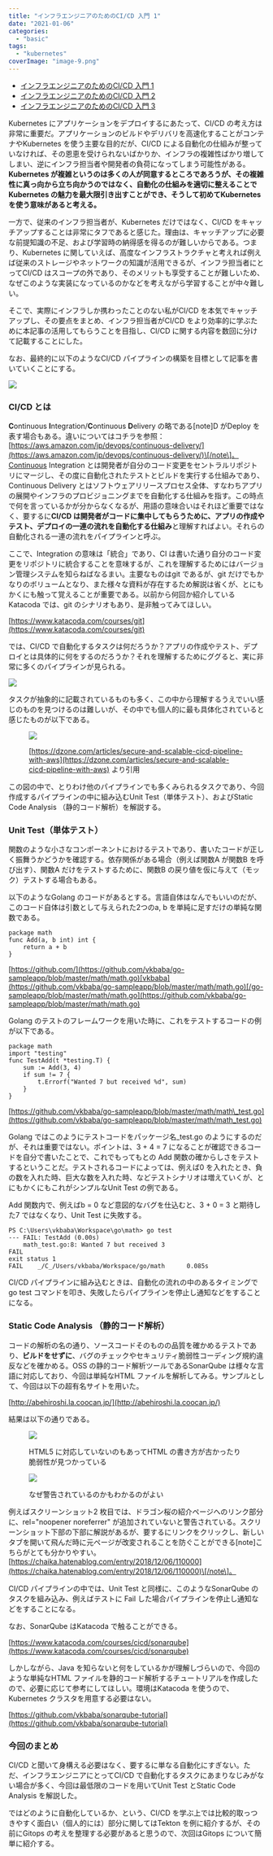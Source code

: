 ```yaml
---
title: "インフラエンジニアのためのCI/CD 入門 1"
date: "2021-01-06"
categories: 
  - "basic"
tags: 
  - "kubernetes"
coverImage: "image-9.png"
---
```


- [](https://blog.vpantry.net/2021/01/cicd-1/)[インフラエンジニアのためのCI/CD 入門 1](https://blog.vpantry.net/2021/01/cicd-1/)
- [](https://blog.vpantry.net/2021/01/cicd-1/)[インフラエンジニアのためのCI/CD 入門 2](https://blog.vpantry.net/2021/01/cicd-2/)
- [](https://blog.vpantry.net/2021/01/cicd-1/)[インフラエンジニアのためのCI/CD 入門 3](https://blog.vpantry.net/?p=845)

Kubernetes にアプリケーションをデプロイするにあたって、CI/CD の考え方は非常に重要だ。アプリケーションのビルドやデリバリを高速化することがコンテナやKubernetes を使う主要な目的だが、CI/CD による自動化の仕組みが整っていなければ、その恩恵を受けられないばかりか、インフラの複雑性ばかり増してしまい、逆にインフラ担当者や開発者の負荷になってしまう可能性がある。**Kubernetes が複雑というのは多くの人が同意するところであろうが、その複雑性に真っ向から立ち向かうのではなく、自動化の仕組みを適切に整えることでKubernetes の魅力を最大限引き出すことができ、そうして初めてKubernetes を使う意味があると考える。**

一方で、従来のインフラ担当者が、Kubernetes だけではなく、CI/CD をキャッチアップすることは非常にタフであると感じた。理由は、キャッチアップに必要な前提知識の不足、および学習時の納得感を得るのが難しいからである。つまり、Kubernetes に関していえば、高度なインフラストラクチャと考えれば例えば従来のストレージやネットワークの知識が活用できるが、インフラ担当者にとってCI/CD はスコープの外であり、そのメリットも享受することが難しいため、なぜこのような実装になっているのかなどを考えながら学習することが中々難しい。

そこで、実際にインフラしか携わったことのない私がCI/CD を本気でキャッチアップし、その要点をまとめ、インフラ担当者がCI/CD をより効率的に学ぶために本記事の活用してもらうことを目指し、CI/CD に関する内容を数回に分けて記載することにした。

なお、最終的に以下のようなCI/CD パイプラインの構築を目標として記事を書いていくことにする。

![](images/image-9-1024x332.png)

### CI/CD とは

**C**ontinuous **I**ntegration/**C**ontinuous **D**elivery の略である\[note\]D がDeploy を表す場合もある。違いについてはコチラを参照：[https://aws.amazon.com/jp/devops/continuous-delivery/](https://aws.amazon.com/jp/devops/continuous-delivery/)\[/note\]。Continuous Integration とは開発者が自分のコード変更をセントラルリポジトリにマージし、その度に自動化されたテストとビルドを実行する仕組みであり、Continuous Delivery とはソフトウェアリリースプロセス全体、すなわちアプリの展開やインフラのプロビジョニングまでを自動化する仕組みを指す。この時点で何を言っているかが分からなくなるが、用語の意味合いはそれほど重要ではなく、要するに**CI/CD は開発者がコードに集中してもらうために、アプリの作成やテスト、デプロイの一連の流れを自動化する仕組み**と理解すればよい。それらの自動化される一連の流れをパイプラインと呼ぶ。

ここで、Integration の意味は「統合」であり、CI は書いた通り自分のコード変更をリポジトリに統合することを意味するが、これを理解するためにはバージョン管理システムを知らねばなるまい。主要なものはgit であるが、git だけでもかなりのボリュームとなり、また様々な資料が存在するため解説は省くが、とにもかくにも触って覚えることが重要である。以前から何回か紹介しているKatacoda では、git のシナリオもあり、是非触ってみてほしい。

[https://www.katacoda.com/courses/git](https://www.katacoda.com/courses/git)

では、CI/CD で自動化するタスクは何だろうか？アプリの作成やテスト、デプロイとは具体的に何をするのだろうか？それを理解するためにググると、実に非常に多くのパイプラインが見られる。

[![](images/image-1024x570.png)](https://blog.vpantry.net/wp-content/uploads/2021/01/image.png)

タスクが抽象的に記載されているものも多く、この中から理解するうえでいい感じのものを見つけるのは難しいが、その中でも個人的に最も具体化されていると感じたものが以下である。

<figure>

[![](images/image-1.png)](https://blog.vpantry.net/wp-content/uploads/2021/01/image-1.png)

<figcaption>

[https://dzone.com/articles/secure-and-scalable-cicd-pipeline-with-aws](https://dzone.com/articles/secure-and-scalable-cicd-pipeline-with-aws) より引用

</figcaption>

</figure>

この図の中で、とりわけ他のパイプラインでも多くみられるタスクであり、今回作成するパイプラインの中に組み込むUnit Test（単体テスト）、およびStatic Code Analysis （静的コード解析）を解説する。

### Unit Test（単体テスト）

関数のような小さなコンポーネントにおけるテストであり、書いたコードが正しく振舞うかどうかを確認する。依存関係がある場合（例えば関数A が関数B を呼び出す）、関数A だけをテストするために、関数B の戻り値を仮に与えて（モック）テストする場合もある。

以下のようなGolang のコードがあるとする。言語自体はなんでもいいのだが、このコード自体は引数として与えられた2つのa, b を単純に足すだけの単純な関数である。

```golang
package math
func Add(a, b int) int {
    return a + b
}
```

[https://github.com/](https://github.com/vkbaba/go-sampleapp/blob/master/math/math.go)[vkbaba](https://github.com/vkbaba/go-sampleapp/blob/master/math/math.go)[/go-sampleapp/blob/master/math/math.go](https://github.com/vkbaba/go-sampleapp/blob/master/math/math.go)

Golang のテストのフレームワークを用いた時に、これをテストするコードの例が以下である。

```golang
package math
import "testing"
func TestAdd(t *testing.T) {
    sum := Add(3, 4)
    if sum != 7 {
        t.Errorf("Wanted 7 but received %d", sum)
    }
}
```

[https://github.com/vkbaba/go-sampleapp/blob/master/math/math\_test.go](https://github.com/vkbaba/go-sampleapp/blob/master/math/math_test.go)

Golang ではこのようにテストコードをパッケージ名\_test.go のようにするのだが、それは重要ではない。ポイントは、3 + 4 = 7 になることが確認できるコードを自分で書いたことで、これでもってもとの Add 関数の確からしさをテストするということだ。テストされるコードによっては、例えば0 を入れたとき、負の数を入れた時、巨大な数を入れた時、などテストシナリオは増えていくが、とにもかくにもこれがシンプルなUnit Test の例である。

Add 関数内で、例えばb = 0 など意図的なバグを仕込むと、3 + 0 = 3 と期待した7 ではなくなり、Unit Test に失敗する。

```shell
PS C:\Users\vkbaba\Workspace\go\math> go test
--- FAIL: TestAdd (0.00s)
    math_test.go:8: Wanted 7 but received 3
FAIL
exit status 1
FAIL    _/C_/Users/vkbaba/Workspace/go/math      0.085s
```

CI/CD パイプラインに組み込むときは、自動化の流れの中のあるタイミングでgo test コマンドを叩き、失敗したらパイプラインを停止し通知などをすることになる。

### Static Code Analysis （静的コード解析）

コードの解析の名の通り、ソースコードそのものの品質を確かめるテストであり、**ビルドをせずに**、バグのチェックやセキュリティ脆弱性コーディング規約違反などを確かめる。OSS の静的コード解析ツールであるSonarQube は様々な言語に対応しており、今回は単純なHTML ファイルを解析してみる。サンプルとして、今回は以下の超有名サイトを用いた。

[http://abehiroshi.la.coocan.jp/](http://abehiroshi.la.coocan.jp/)

結果は以下の通りである。

<figure>

[![](images/image-3-1024x501.png)](https://blog.vpantry.net/wp-content/uploads/2021/01/image-3.png)

<figcaption>

HTML5 に対応していないのもあってHTML の書き方が古かったり脆弱性が見つかっている

</figcaption>

</figure>

<figure>

[![](images/image-5-1024x446.png)](https://blog.vpantry.net/wp-content/uploads/2021/01/image-5.png)

<figcaption>

なぜ警告されているのかもわかるのがよい

</figcaption>

</figure>

例えばスクリーンショット2 枚目では、ドラゴン桜の紹介ページへのリンク部分に、rel="noopener noreferrer" が追加されていないと警告されている。スクリーンショット下部の下部に解説があるが、要するにリンクをクリックし、新しいタブを開いて飛んだ時に元ページが改変されることを防ぐことができる\[note\]こちらがとても分かりやすい。  
[https://chaika.hatenablog.com/entry/2018/12/06/110000](https://chaika.hatenablog.com/entry/2018/12/06/110000)\[/note\]。

CI/CD パイプラインの中では、Unit Test と同様に、このようなSonarQube のタスクを組み込み、例えばテストに Fail した場合パイプラインを停止し通知などをすることになる。

なお、SonarQube はKatacoda で触ることができる。

[https://www.katacoda.com/courses/cicd/sonarqube](https://www.katacoda.com/courses/cicd/sonarqube)

しかしながら、Java を知らないと何をしているかが理解しづらいので、今回のような単純なHTML ファイルを静的コード解析するチュートリアルを作成したので、必要に応じて参考にしてほしい。環境はKatacoda を使うので、Kubernetes クラスタを用意する必要はない。

[https://github.com/vkbaba/sonarqube-tutorial](https://github.com/vkbaba/sonarqube-tutorial)

### 今回のまとめ

CI/CD と聞いて身構える必要はなく、要するに単なる自動化にすぎない。ただ、インフラエンジニアにとってCI/CD で自動化するタスクにあまりなじみがない場合が多く、今回は最低限のコードを用いてUnit Test とStatic Code Analysis を解説した。

ではどのように自動化しているか、という、CI/CD を学ぶ上では比較的取っつきやすく面白い（個人的には）部分に関してはTekton を例に紹介するが、その前にGitops の考えを整理する必要があると思うので、次回はGitops について簡単に紹介する。
